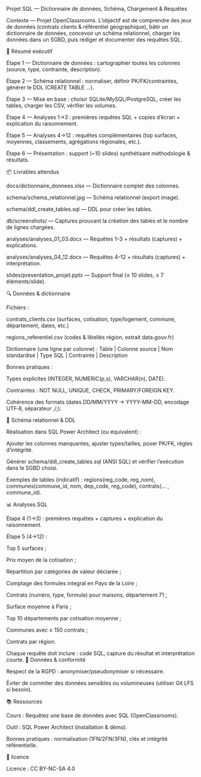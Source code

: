 Projet SQL — Dictionnaire de données, Schéma, Chargement & Requêtes




Contexte — Projet OpenClassrooms. L’objectif est de comprendre des jeux de données (contrats clients & référentiel géographique), bâtir un dictionnaire de données, concevoir un schéma relationnel, charger les données dans un SGBD, puis rédiger et documenter des requêtes SQL.

🧭 Résumé exécutif

Étape 1 — Dictionnaire de données : cartographier toutes les colonnes (source, type, contrainte, description).

Étape 2 — Schéma relationnel : normaliser, définir PK/FK/contraintes, générer le DDL (CREATE TABLE …).

Étape 3 — Mise en base : choisir SQLite/MySQL/PostgreSQL, créer les tables, charger les CSV, vérifier les volumes.

Étape 4 — Analyses 1→3 : premières requêtes SQL + copies d’écran + explication du raisonnement.

Étape 5 — Analyses 4→12 : requêtes complémentaires (top surfaces, moyennes, classements, agrégations régionales, etc.).

Étape 6 — Présentation : support (~10 slides) synthétisant méthodologie & résultats.

📦 Livrables attendus

docs/dictionnaire_donnees.xlsx — Dictionnaire complet des colonnes.

schema/schema_relationnel.jpg — Schéma relationnel (export image).

schema/ddl_create_tables.sql — DDL pour créer les tables.

db/screenshots/ — Captures prouvant la création des tables et le nombre de lignes chargées.

analyses/analyses_01_03.docx — Requêtes 1–3 + résultats (captures) + explications.

analyses/analyses_04_12.docx — Requêtes 4–12 + résultats (captures) + interprétation.

slides/presentation_projet.pptx — Support final (≤ 10 slides, ≤ 7 éléments/slide).

🔍 Données & dictionnaire

Fichiers :

contrats_clients.csv (surfaces, cotisation, type/logement, commune, département, dates, etc.)

regions_referentiel.csv (codes & libellés région, extrait data.gouv.fr)

Dictionnaire (une ligne par colonne) : Table | Colonne source | Nom standardisé | Type SQL | Contrainte | Description

Bonnes pratiques :

Types explicites (INTEGER, NUMERIC(p,s), VARCHAR(n), DATE).

Contraintes : NOT NULL, UNIQUE, CHECK, PRIMARY/FOREIGN KEY.

Cohérence des formats (dates DD/MM/YYYY → YYYY-MM-DD, encodage UTF‑8, séparateur ,/;).

🧱 Schéma relationnel & DDL

Réalisation dans SQL Power Architect (ou équivalent) :

Ajouter les colonnes manquantes, ajuster types/tailles, poser PK/FK, règles d’intégrité.

Générer schema/ddl_create_tables.sql (ANSI SQL) et vérifier l’exécution dans le SGBD choisi.

Exemples de tables (indicatif) : regions(reg_code, reg_nom), communes(commune_id, nom, dep_code, reg_code), contrats(… , commune_id).

📊 Analyses SQL

Étape 4 (1→3) : premières requêtes + captures + explication du raisonnement.

Étape 5 (4→12) :

Top 5 surfaces ;

Prix moyen de la cotisation ;

Répartition par catégories de valeur déclarée ;

Comptage des formules integral en Pays de la Loire ;

Contrats (numéro, type, formule) pour maisons, département 71 ;

Surface moyenne à Paris ;

Top 10 départements par cotisation moyenne ;

Communes avec ≥ 150 contrats ;

Contrats par région.

Chaque requête doit inclure : code SQL, capture du résultat et interprétation courte.
🔐 Données & conformité

Respect de la RGPD : anonymiser/pseudonymiser si nécessaire.

Éviter de commiter des données sensibles ou volumineuses (utiliser Git LFS si besoin).

📚 Ressources

Cours : Requêtez une base de données avec SQL (OpenClassrooms).

Outil : SQL Power Architect (installation & démo).

Bonnes pratiques : normalisation (1FN/2FN/3FN), clés et intégrité référentielle.

👤 licence


Licence : CC BY-NC-SA 4.0
